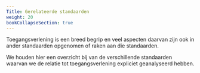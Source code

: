 ```yaml
---
Title: Gerelateerde standaarden
weight: 20
bookCollapseSection: true
---
```


Toegangsverlening is een breed begrip en veel aspecten daarvan zijn ook in ander standaarden opgenomen of raken aan die standaarden.

We houden hier een overzicht bij van de verschillende standaarden waarvan we de relatie tot toegangsverlening expliciet geanalyseerd hebben.